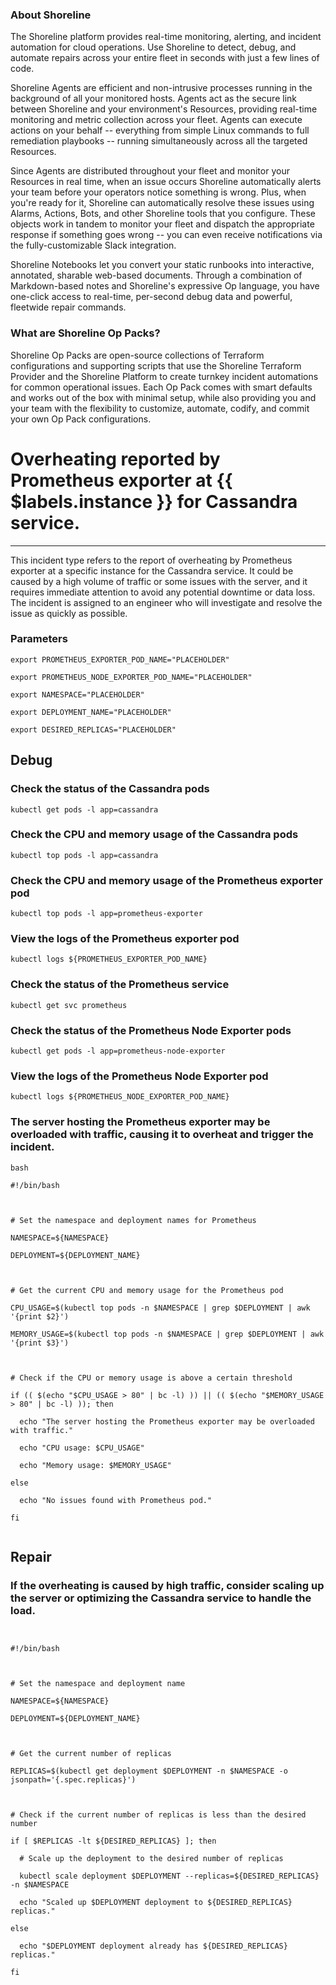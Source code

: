 
### About Shoreline
The Shoreline platform provides real-time monitoring, alerting, and incident automation for cloud operations. Use Shoreline to detect, debug, and automate repairs across your entire fleet in seconds with just a few lines of code.

Shoreline Agents are efficient and non-intrusive processes running in the background of all your monitored hosts. Agents act as the secure link between Shoreline and your environment's Resources, providing real-time monitoring and metric collection across your fleet. Agents can execute actions on your behalf -- everything from simple Linux commands to full remediation playbooks -- running simultaneously across all the targeted Resources.

Since Agents are distributed throughout your fleet and monitor your Resources in real time, when an issue occurs Shoreline automatically alerts your team before your operators notice something is wrong. Plus, when you're ready for it, Shoreline can automatically resolve these issues using Alarms, Actions, Bots, and other Shoreline tools that you configure. These objects work in tandem to monitor your fleet and dispatch the appropriate response if something goes wrong -- you can even receive notifications via the fully-customizable Slack integration.

Shoreline Notebooks let you convert your static runbooks into interactive, annotated, sharable web-based documents. Through a combination of Markdown-based notes and Shoreline's expressive Op language, you have one-click access to real-time, per-second debug data and powerful, fleetwide repair commands.

### What are Shoreline Op Packs?
Shoreline Op Packs are open-source collections of Terraform configurations and supporting scripts that use the Shoreline Terraform Provider and the Shoreline Platform to create turnkey incident automations for common operational issues. Each Op Pack comes with smart defaults and works out of the box with minimal setup, while also providing you and your team with the flexibility to customize, automate, codify, and commit your own Op Pack configurations.

# Overheating reported by Prometheus exporter at {{ $labels.instance }} for Cassandra service.
---

This incident type refers to the report of overheating by Prometheus exporter at a specific instance for the Cassandra service. It could be caused by a high volume of traffic or some issues with the server, and it requires immediate attention to avoid any potential downtime or data loss. The incident is assigned to an engineer who will investigate and resolve the issue as quickly as possible.

### Parameters
```shell
export PROMETHEUS_EXPORTER_POD_NAME="PLACEHOLDER"

export PROMETHEUS_NODE_EXPORTER_POD_NAME="PLACEHOLDER"

export NAMESPACE="PLACEHOLDER"

export DEPLOYMENT_NAME="PLACEHOLDER"

export DESIRED_REPLICAS="PLACEHOLDER"
```

## Debug

### Check the status of the Cassandra pods
```shell
kubectl get pods -l app=cassandra
```

### Check the CPU and memory usage of the Cassandra pods
```shell
kubectl top pods -l app=cassandra
```

### Check the CPU and memory usage of the Prometheus exporter pod
```shell
kubectl top pods -l app=prometheus-exporter
```

### View the logs of the Prometheus exporter pod
```shell
kubectl logs ${PROMETHEUS_EXPORTER_POD_NAME}
```

### Check the status of the Prometheus service
```shell
kubectl get svc prometheus
```

### Check the status of the Prometheus Node Exporter pods
```shell
kubectl get pods -l app=prometheus-node-exporter
```

### View the logs of the Prometheus Node Exporter pod
```shell
kubectl logs ${PROMETHEUS_NODE_EXPORTER_POD_NAME}
```

### The server hosting the Prometheus exporter may be overloaded with traffic, causing it to overheat and trigger the incident.
```shell
bash

#!/bin/bash



# Set the namespace and deployment names for Prometheus

NAMESPACE=${NAMESPACE}

DEPLOYMENT=${DEPLOYMENT_NAME}



# Get the current CPU and memory usage for the Prometheus pod

CPU_USAGE=$(kubectl top pods -n $NAMESPACE | grep $DEPLOYMENT | awk '{print $2}')

MEMORY_USAGE=$(kubectl top pods -n $NAMESPACE | grep $DEPLOYMENT | awk '{print $3}')



# Check if the CPU or memory usage is above a certain threshold

if (( $(echo "$CPU_USAGE > 80" | bc -l) )) || (( $(echo "$MEMORY_USAGE > 80" | bc -l) )); then

  echo "The server hosting the Prometheus exporter may be overloaded with traffic."

  echo "CPU usage: $CPU_USAGE"

  echo "Memory usage: $MEMORY_USAGE"

else

  echo "No issues found with Prometheus pod."

fi


```

## Repair

### If the overheating is caused by high traffic, consider scaling up the server or optimizing the Cassandra service to handle the load.
```shell


#!/bin/bash



# Set the namespace and deployment name

NAMESPACE=${NAMESPACE}

DEPLOYMENT=${DEPLOYMENT_NAME}



# Get the current number of replicas

REPLICAS=$(kubectl get deployment $DEPLOYMENT -n $NAMESPACE -o jsonpath='{.spec.replicas}')



# Check if the current number of replicas is less than the desired number

if [ $REPLICAS -lt ${DESIRED_REPLICAS} ]; then

  # Scale up the deployment to the desired number of replicas

  kubectl scale deployment $DEPLOYMENT --replicas=${DESIRED_REPLICAS} -n $NAMESPACE

  echo "Scaled up $DEPLOYMENT deployment to ${DESIRED_REPLICAS} replicas."

else

  echo "$DEPLOYMENT deployment already has ${DESIRED_REPLICAS} replicas."

fi


```